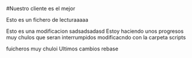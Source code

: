 
#Nuestro cliente es el mejor

Esto es un fichero de lecturaaaaa

Esto es una modificacion
 sadsadsadasd Estoy haciendo unos progresos muy chulos que seran interrumpidos
modificacndo con la carpeta scripts

fuicheros muy chuloi
Ultimos cambios rebase
